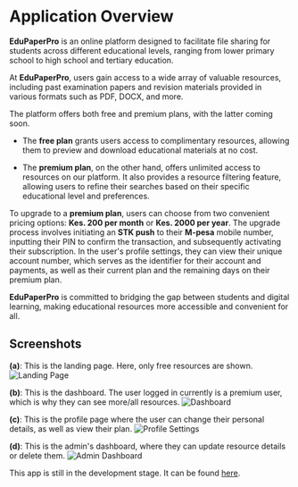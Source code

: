 # Application Overview

**EduPaperPro** is an online platform designed to facilitate file sharing for students across different educational levels, ranging from lower primary school to high school and tertiary education.

At **EduPaperPro**, users gain access to a wide array of valuable resources, including past examination papers and revision materials provided in various formats such as PDF, DOCX, and more.

The platform offers both free and premium plans, with the latter coming soon.

- The **free plan** grants users access to complimentary resources, allowing them to preview and download educational materials at no cost.

- The **premium plan**, on the other hand, offers unlimited access to resources on our platform. It also provides a resource filtering feature, allowing users to refine their searches based on their specific educational level and preferences.

To upgrade to a **premium plan**, users can choose from two convenient pricing options: **Kes. 200 per month** or **Kes. 2000 per year**. The upgrade process involves initiating an **STK push** to their **M-pesa** mobile number, inputting their PIN to confirm the transaction, and subsequently activating their subscription. In the user's profile settings, they can view their unique account number, which serves as the identifier for their account and payments, as well as their current plan and the remaining days on their premium plan.

**EduPaperPro** is committed to bridging the gap between students and digital learning, making educational resources more accessible and convenient for all.

## Screenshots

**(a)**: This is the landing page. Here, only free resources are shown.
![Landing Page](https://github.com/brian-mwangi-kamau/EduPaperPro/blob/development/files/landing_page.jpeg)

**(b)**: This is the dashboard. The user logged in currently is a premium user, which is why they can see more/all resources.
![Dashboard](https://github.com/brian-mwangi-kamau/EduPaperPro/blob/development/files/dashboard.jpeg)

**(c)**: This is the profile page where the user can change their personal details, as well as view their plan.
![Profile Settings](https://github.com/brian-mwangi-kamau/EduPaperPro/blob/development/files/profile_settings.jpeg)

**(d)**: This is the admin's dashboard, where they can update resource details or delete them.
![Admin Dashboard](https://github.com/brian-mwangi-kamau/EduPaperPro/blob/development/files/admin_edit.jpeg)

This app is still in the development stage. It can be found [here](edupaperpro.pythonanywhere.com).

